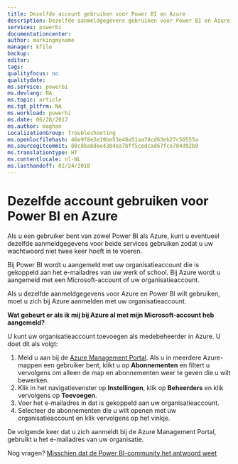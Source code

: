 ```yaml
---
title: Dezelfde account gebruiken voor Power BI en Azure
description: Dezelfde aanmeldgegevens gebruiken voor Power BI en Azure
services: powerbi
documentationcenter: 
author: markingmyname
manager: kfile
backup: 
editor: 
tags: 
qualityfocus: no
qualitydate: 
ms.service: powerbi
ms.devlang: NA
ms.topic: article
ms.tgt_pltfrm: NA
ms.workload: powerbi
ms.date: 06/28/2017
ms.author: maghan
LocalizationGroup: Troubleshooting
ms.openlocfilehash: 46e9f8e3e19be53e46a51aa78cd63eb27c50555a
ms.sourcegitcommit: 88c8ba8dee4384ea7bff5cedcad67fce784d92b0
ms.translationtype: HT
ms.contentlocale: nl-NL
ms.lasthandoff: 02/24/2018
---
```

# <a name="using-the-same-account-for-power-bi-and-azure"></a>Dezelfde account gebruiken voor Power BI en Azure
Als u een gebruiker bent van zowel Power BI als Azure, kunt u eventueel dezelfde aanmeldgegevens voor beide services gebruiken zodat u uw wachtwoord niet twee keer hoeft in te voeren.

Bij Power BI wordt u aangemeld met uw organisatieaccount die is gekoppeld aan het e-mailadres van uw werk of school.  Bij Azure wordt u aangemeld met een Microsoft-account of uw organisatieaccount.

Als u dezelfde aanmeldgegevens voor Azure en Power BI wilt gebruiken, moet u zich bij Azure aanmelden met uw organisatieaccount.

**Wat gebeurt er als ik mij bij Azure al met mijn Microsoft-account heb aangemeld?**

U kunt uw organisatieaccount toevoegen als medebeheerder in Azure.  U doet dit als volgt:

1. Meld u aan bij de [Azure Management Portal](http://manage.windowsazure.com/). Als u in meerdere Azure-mappen een gebruiker bent, klikt u op **Abonnementen** en filtert u vervolgens om alleen de map en abonnementen weer te geven die u wilt bewerken.
2. Klik in het navigatievenster op **Instellingen**, klik op **Beheerders** en klik vervolgens op **Toevoegen**.
3. Voer het e-mailadres in dat is gekoppeld aan uw organisatieaccount.
4. Selecteer de abonnementen die u wilt openen met uw organisatieaccount en klik vervolgens op het vinkje.

De volgende keer dat u zich aanmeldt bij de Azure Management Portal, gebruikt u het e-mailadres van uw organisatie.

Nog vragen? [Misschien dat de Power BI-community het antwoord weet](http://community.powerbi.com/)

